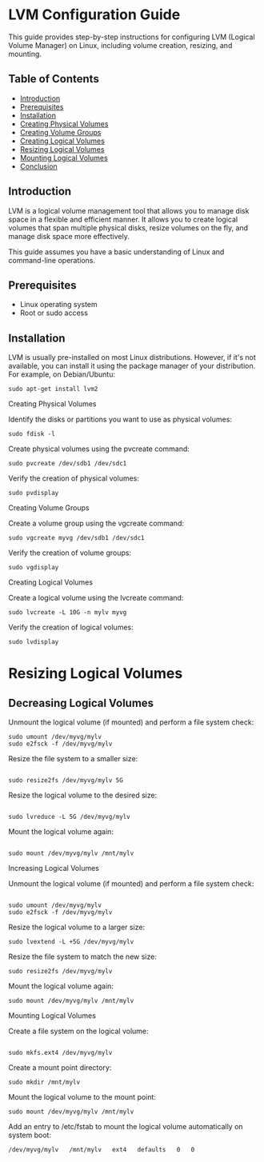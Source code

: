 # LVM Configuration Guide

This guide provides step-by-step instructions for configuring LVM (Logical Volume Manager) on Linux, including volume creation, resizing, and mounting.

## Table of Contents

- [Introduction](#introduction)
- [Prerequisites](#prerequisites)
- [Installation](#installation)
- [Creating Physical Volumes](#creating-physical-volumes)
- [Creating Volume Groups](#creating-volume-groups)
- [Creating Logical Volumes](#creating-logical-volumes)
- [Resizing Logical Volumes](#resizing-logical-volumes)
- [Mounting Logical Volumes](#mounting-logical-volumes)
- [Conclusion](#conclusion)

## Introduction

LVM is a logical volume management tool that allows you to manage disk space in a flexible and efficient manner. It allows you to create logical volumes that span multiple physical disks, resize volumes on the fly, and manage disk space more effectively.

This guide assumes you have a basic understanding of Linux and command-line operations.

## Prerequisites

- Linux operating system
- Root or sudo access

## Installation

LVM is usually pre-installed on most Linux distributions. However, if it's not available, you can install it using the package manager of your distribution. For example, on Debian/Ubuntu:

```shell
sudo apt-get install lvm2
```
Creating Physical Volumes

Identify the disks or partitions you want to use as physical volumes:

```shell
sudo fdisk -l
```
Create physical volumes using the pvcreate command:

```shell
sudo pvcreate /dev/sdb1 /dev/sdc1
```
Verify the creation of physical volumes:

```shell
sudo pvdisplay
```
Creating Volume Groups

Create a volume group using the vgcreate command:

```shell
sudo vgcreate myvg /dev/sdb1 /dev/sdc1
```
Verify the creation of volume groups:

```shell
sudo vgdisplay
```

Creating Logical Volumes

Create a logical volume using the lvcreate command:

```shell
sudo lvcreate -L 10G -n mylv myvg
```
Verify the creation of logical volumes:

```shell
sudo lvdisplay
```

# Resizing Logical Volumes
## Decreasing Logical Volumes

Unmount the logical volume (if mounted) and perform a file system check:

```shell
sudo umount /dev/myvg/mylv
sudo e2fsck -f /dev/myvg/mylv
```

Resize the file system to a smaller size:

```shell

sudo resize2fs /dev/myvg/mylv 5G
```
Resize the logical volume to the desired size:

```shell

sudo lvreduce -L 5G /dev/myvg/mylv
```
Mount the logical volume again:

```shell

sudo mount /dev/myvg/mylv /mnt/mylv
```
Increasing Logical Volumes

Unmount the logical volume (if mounted) and perform a file system check:

```shell

sudo umount /dev/myvg/mylv
sudo e2fsck -f /dev/myvg/mylv
```
Resize the logical volume to a larger size:

```shell
sudo lvextend -L +5G /dev/myvg/mylv
```

Resize the file system to match the new size:

```shell
sudo resize2fs /dev/myvg/mylv
```

Mount the logical volume again:

```shell
sudo mount /dev/myvg/mylv /mnt/mylv
```

Mounting Logical Volumes

Create a file system on the logical volume:

```shell

sudo mkfs.ext4 /dev/myvg/mylv
```

Create a mount point directory:

```shell
sudo mkdir /mnt/mylv
```

Mount the logical volume to the mount point:

```shell
sudo mount /dev/myvg/mylv /mnt/mylv
```
Add an entry to /etc/fstab to mount the logical volume automatically on system boot:

```shell
/dev/myvg/mylv   /mnt/mylv   ext4   defaults   0   0
```

